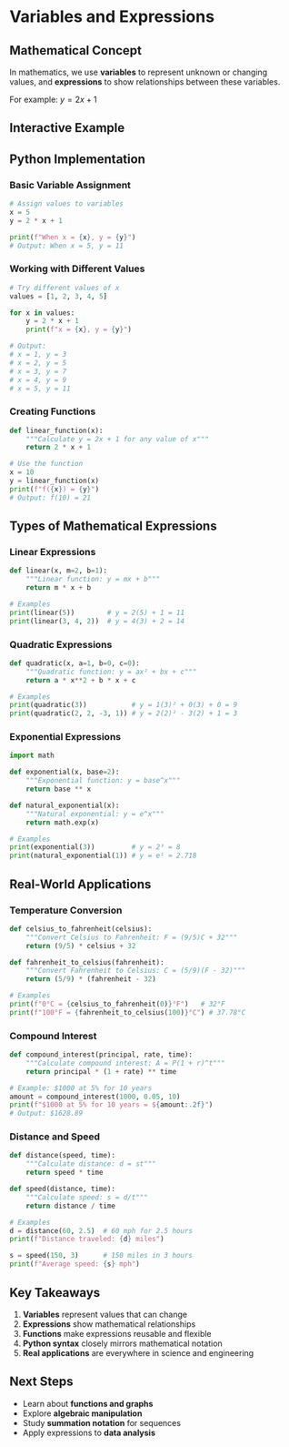 # Variables and Expressions

## Mathematical Concept

In mathematics, we use **variables** to represent unknown or changing values, and **expressions** to show relationships between these variables.

For example: $y = 2x + 1$

## Interactive Example

<VariablesDemo />

## Python Implementation

### Basic Variable Assignment

```python
# Assign values to variables
x = 5
y = 2 * x + 1

print(f"When x = {x}, y = {y}")
# Output: When x = 5, y = 11
```

### Working with Different Values

```python
# Try different values of x
values = [1, 2, 3, 4, 5]

for x in values:
    y = 2 * x + 1
    print(f"x = {x}, y = {y}")

# Output:
# x = 1, y = 3
# x = 2, y = 5  
# x = 3, y = 7
# x = 4, y = 9
# x = 5, y = 11
```

### Creating Functions

```python
def linear_function(x):
    """Calculate y = 2x + 1 for any value of x"""
    return 2 * x + 1

# Use the function
x = 10
y = linear_function(x)
print(f"f({x}) = {y}")
# Output: f(10) = 21
```

## Types of Mathematical Expressions

### Linear Expressions
```python
def linear(x, m=2, b=1):
    """Linear function: y = mx + b"""
    return m * x + b

# Examples
print(linear(5))        # y = 2(5) + 1 = 11
print(linear(3, 4, 2))  # y = 4(3) + 2 = 14
```

### Quadratic Expressions
```python
def quadratic(x, a=1, b=0, c=0):
    """Quadratic function: y = ax² + bx + c"""
    return a * x**2 + b * x + c

# Examples
print(quadratic(3))           # y = 1(3)² + 0(3) + 0 = 9
print(quadratic(2, 2, -3, 1)) # y = 2(2)² - 3(2) + 1 = 3
```

### Exponential Expressions
```python
import math

def exponential(x, base=2):
    """Exponential function: y = base^x"""
    return base ** x

def natural_exponential(x):
    """Natural exponential: y = e^x"""
    return math.exp(x)

# Examples  
print(exponential(3))         # y = 2³ = 8
print(natural_exponential(1)) # y = e¹ ≈ 2.718
```

## Real-World Applications

### Temperature Conversion
```python
def celsius_to_fahrenheit(celsius):
    """Convert Celsius to Fahrenheit: F = (9/5)C + 32"""
    return (9/5) * celsius + 32

def fahrenheit_to_celsius(fahrenheit):
    """Convert Fahrenheit to Celsius: C = (5/9)(F - 32)"""
    return (5/9) * (fahrenheit - 32)

# Examples
print(f"0°C = {celsius_to_fahrenheit(0)}°F")   # 32°F
print(f"100°F = {fahrenheit_to_celsius(100)}°C") # 37.78°C
```

### Compound Interest
```python
def compound_interest(principal, rate, time):
    """Calculate compound interest: A = P(1 + r)^t"""
    return principal * (1 + rate) ** time

# Example: $1000 at 5% for 10 years
amount = compound_interest(1000, 0.05, 10)
print(f"$1000 at 5% for 10 years = ${amount:.2f}")
# Output: $1628.89
```

### Distance and Speed
```python
def distance(speed, time):
    """Calculate distance: d = st"""
    return speed * time

def speed(distance, time):
    """Calculate speed: s = d/t"""
    return distance / time

# Examples
d = distance(60, 2.5)  # 60 mph for 2.5 hours
print(f"Distance traveled: {d} miles")

s = speed(150, 3)      # 150 miles in 3 hours
print(f"Average speed: {s} mph")
```

## Key Takeaways

1. **Variables** represent values that can change
2. **Expressions** show mathematical relationships
3. **Functions** make expressions reusable and flexible
4. **Python syntax** closely mirrors mathematical notation
5. **Real applications** are everywhere in science and engineering

## Next Steps

- Learn about **functions and graphs** 
- Explore **algebraic manipulation**
- Study **summation notation** for sequences
- Apply expressions to **data analysis**